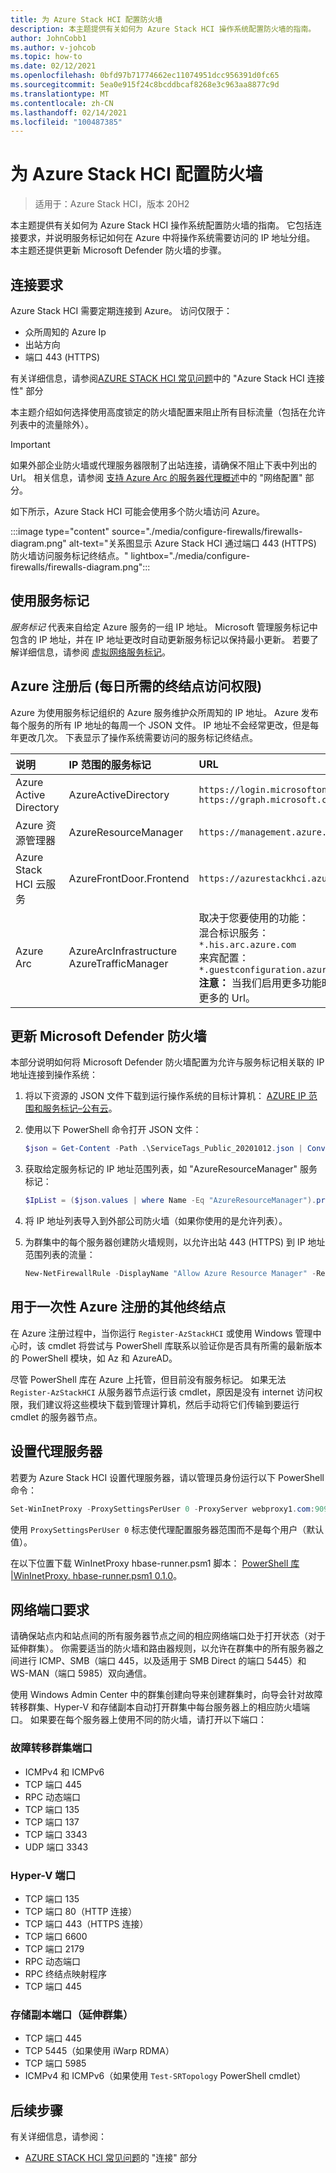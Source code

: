 ```yaml
---
title: 为 Azure Stack HCI 配置防火墙
description: 本主题提供有关如何为 Azure Stack HCI 操作系统配置防火墙的指南。
author: JohnCobb1
ms.author: v-johcob
ms.topic: how-to
ms.date: 02/12/2021
ms.openlocfilehash: 0bfd97b71774662ec11074951dcc956391d0fc65
ms.sourcegitcommit: 5ea0e915f24c8bcddbcaf8268e3c963aa8877c9d
ms.translationtype: MT
ms.contentlocale: zh-CN
ms.lasthandoff: 02/14/2021
ms.locfileid: "100487385"
---
```

# <a name="configure-firewalls-for-azure-stack-hci"></a>为 Azure Stack HCI 配置防火墙

>适用于：Azure Stack HCI，版本 20H2

本主题提供有关如何为 Azure Stack HCI 操作系统配置防火墙的指南。 它包括连接要求，并说明服务标记如何在 Azure 中将操作系统需要访问的 IP 地址分组。 本主题还提供更新 Microsoft Defender 防火墙的步骤。

## <a name="connectivity-requirements"></a>连接要求
Azure Stack HCI 需要定期连接到 Azure。 访问仅限于：
- 众所周知的 Azure Ip
- 出站方向
- 端口 443 (HTTPS) 

有关详细信息，请参阅[AZURE STACK HCI 常见问题](../faq.md)中的 "Azure Stack HCI 连接性" 部分

本主题介绍如何选择使用高度锁定的防火墙配置来阻止所有目标流量（包括在允许列表中的流量除外）。

   >[!IMPORTANT]
   > 如果外部企业防火墙或代理服务器限制了出站连接，请确保不阻止下表中列出的 Url。 相关信息，请参阅 [支持 Azure Arc 的服务器代理概述](/azure/azure-arc/servers/agent-overview#networking-configuration)中的 "网络配置" 部分。


如下所示，Azure Stack HCI 可能会使用多个防火墙访问 Azure。

:::image type="content" source="./media/configure-firewalls/firewalls-diagram.png" alt-text="关系图显示 Azure Stack HCI 通过端口 443 (HTTPS) 防火墙访问服务标记终结点。" lightbox="./media/configure-firewalls/firewalls-diagram.png":::

## <a name="working-with-service-tags"></a>使用服务标记
*服务标记* 代表来自给定 Azure 服务的一组 IP 地址。 Microsoft 管理服务标记中包含的 IP 地址，并在 IP 地址更改时自动更新服务标记以保持最小更新。 若要了解详细信息，请参阅 [虚拟网络服务标记](/azure/virtual-network/service-tags-overview)。

## <a name="required-endpoint-daily-access-after-azure-registration"></a>Azure 注册后 (每日所需的终结点访问权限) 
Azure 为使用服务标记组织的 Azure 服务维护众所周知的 IP 地址。 Azure 发布每个服务的所有 IP 地址的每周一个 JSON 文件。 IP 地址不会经常更改，但是每年更改几次。 下表显示了操作系统需要访问的服务标记终结点。

| 说明                   | IP 范围的服务标记  | URL                                                                                 |
| :-----------------------------| :-----------------------  | :---------------------------------------------------------------------------------- |
| Azure Active Directory        | AzureActiveDirectory      | `https://login.microsoftonline.com`<br> `https://graph.microsoft.com`               |
| Azure 资源管理器        | AzureResourceManager      | `https://management.azure.com`                        |
| Azure Stack HCI 云服务 | AzureFrontDoor.Frontend   | `https://azurestackhci.azurefd.net` |
| Azure Arc                     | AzureArcInfrastructure<br> AzureTrafficManager | 取决于您要使用的功能：<br> 混合标识服务： `*.his.arc.azure.com`<br> 来宾配置： `*.guestconfiguration.azure.com`<br> **注意：** 当我们启用更多功能时，需要更多的 Url。 |

## <a name="update-microsoft-defender-firewall"></a>更新 Microsoft Defender 防火墙
本部分说明如何将 Microsoft Defender 防火墙配置为允许与服务标记相关联的 IP 地址连接到操作系统：

1. 将以下资源的 JSON 文件下载到运行操作系统的目标计算机： [AZURE IP 范围和服务标记–公有云](https://www.microsoft.com/download/details.aspx?id=56519)。

1. 使用以下 PowerShell 命令打开 JSON 文件：

    ```powershell
    $json = Get-Content -Path .\ServiceTags_Public_20201012.json | ConvertFrom-Json
    ```

1. 获取给定服务标记的 IP 地址范围列表，如 "AzureResourceManager" 服务标记：

    ```powershell
    $IpList = ($json.values | where Name -Eq "AzureResourceManager").properties.addressPrefixes
    ```

1. 将 IP 地址列表导入到外部公司防火墙（如果你使用的是允许列表）。

1. 为群集中的每个服务器创建防火墙规则，以允许出站 443 (HTTPS) 到 IP 地址范围列表的流量：

    ```powershell
    New-NetFirewallRule -DisplayName "Allow Azure Resource Manager" -RemoteAddress $IpList -Direction Outbound -LocalPort 443 -Protocol TCP -Action Allow -Profile Any -Enabled True
    ```

## <a name="additional-endpoint-for-one-time-azure-registration"></a>用于一次性 Azure 注册的其他终结点
在 Azure 注册过程中，当你运行 `Register-AzStackHCI` 或使用 Windows 管理中心时，该 cmdlet 将尝试与 PowerShell 库联系以验证你是否具有所需的最新版本的 PowerShell 模块，如 Az 和 AzureAD。

尽管 PowerShell 库在 Azure 上托管，但目前没有服务标记。 如果无法 `Register-AzStackHCI` 从服务器节点运行该 cmdlet，原因是没有 internet 访问权限，我们建议将这些模块下载到管理计算机，然后手动将它们传输到要运行 cmdlet 的服务器节点。

## <a name="set-up-a-proxy-server"></a>设置代理服务器
若要为 Azure Stack HCI 设置代理服务器，请以管理员身份运行以下 PowerShell 命令：

```powershell
Set-WinInetProxy -ProxySettingsPerUser 0 -ProxyServer webproxy1.com:9090
```

使用 `ProxySettingsPerUser 0` 标志使代理配置服务器范围而不是每个用户（默认值）。 

在以下位置下载 WinInetProxy hbase-runner.psm1 脚本： [PowerShell 库 |WinInetProxy. hbase-runner.psm1 0.1.0](https://www.powershellgallery.com/packages/WinInetProxy/0.1.0/Content/WinInetProxy.psm1)。

## <a name="network-port-requirements"></a>网络端口要求
请确保站点内和站点间的所有服务器节点之间的相应网络端口处于打开状态（对于延伸群集）。 你需要适当的防火墙和路由器规则，以允许在群集中的所有服务器之间进行 ICMP、SMB（端口 445，以及适用于 SMB Direct 的端口 5445）和 WS-MAN（端口 5985）双向通信。

使用 Windows Admin Center 中的群集创建向导来创建群集时，向导会针对故障转移群集、Hyper-V 和存储副本自动打开群集中每台服务器上的相应防火墙端口。 如果要在每个服务器上使用不同的防火墙，请打开以下端口：

### <a name="failover-clustering-ports"></a>故障转移群集端口
- ICMPv4 和 ICMPv6
- TCP 端口 445
- RPC 动态端口
- TCP 端口 135
- TCP 端口 137
- TCP 端口 3343
- UDP 端口 3343

### <a name="hyper-v-ports"></a>Hyper-V 端口
- TCP 端口 135
- TCP 端口 80（HTTP 连接）
- TCP 端口 443（HTTPS 连接）
- TCP 端口 6600
- TCP 端口 2179
- RPC 动态端口
- RPC 终结点映射程序
- TCP 端口 445

### <a name="storage-replica-ports-stretched-cluster"></a>存储副本端口（延伸群集）
- TCP 端口 445
- TCP 5445（如果使用 iWarp RDMA）
- TCP 端口 5985
- ICMPv4 和 ICMPv6（如果使用 `Test-SRTopology` PowerShell cmdlet）

## <a name="next-steps"></a>后续步骤
有关详细信息，请参阅：
- [AZURE STACK HCI 常见问题](../faq.md)的 "连接" 部分